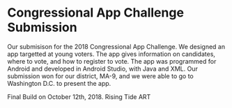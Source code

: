 # Congressional App Challenge Submission

Our submisison for the 2018 Congressional App Challenge. We designed an app targetted at young voters. The app gives information on candidates, where to vote, and how to register to vote. The app was programmed for Android and developed in Android Studio, with Java and XML. Our submission won for our district, MA-9, and we were able to go to Washington D.C. to present the app.

Final Build on October 12th,  2018. Rising Tide ART
